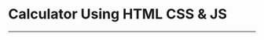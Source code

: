 <h1> Calculator Using HTML CSS & JS </h1>
<hr>
<img src"https://github.com/bhavinbandhiya/Calculator-Using-HTML-CSS-JS/blob/master/IMG/ss.jpg">
